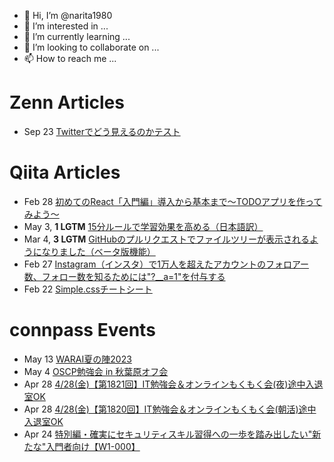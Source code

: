 - 👋 Hi, I’m @narita1980
- 👀 I’m interested in ...
- 🌱 I’m currently learning ...
- 💞️ I’m looking to collaborate on ...
- 📫 How to reach me ...

# Zenn Articles

<!-- profile updater begin: zenn -->
- Sep 23 [Twitterでどう見えるのかテスト](https://zenn.dev/narita1980/articles/cbb21f8d7f785752d6ac)
<!-- profile updater end: zenn -->

# Qiita Articles

<!-- profile updater begin: qiita -->
- Feb 28 [初めてのReact「入門編」導入から基本まで〜TODOアプリを作ってみよう〜](https://qiita.com/narita1980/items/49df43425ba2400bd0c2)
- May 3, **1 LGTM** [15分ルールで学習効果を高める（日本語訳）](https://qiita.com/narita1980/items/d0ad5246344fc6e4380f)
- Mar 4, **3 LGTM** [GitHubのプルリクエストでファイルツリーが表示されるようになりました（ベータ版機能）](https://qiita.com/narita1980/items/bee2c5232342a51e0415)
- Feb 27 [Instagram（インスタ）で1万人を超えたアカウントのフォロアー数、フォロー数を知るためには"?__a=1"を付与する](https://qiita.com/narita1980/items/630b7014fa893461b991)
- Feb 22 [Simple.cssチートシート](https://qiita.com/narita1980/items/fd2ccf0e91944aab9fd5)
<!-- profile updater end: qiita -->

# connpass Events

<!-- profile updater begin: connpass -->
- May 13 [WARAI夏の陣2023](https://warai.connpass.com/event/278429/)
- May 4 [OSCP勉強会 in 秋葉原オフ会](https://off-sec-lab.connpass.com/event/279745/)
- Apr 28 [4/28(金)【第1821回】IT勉強会＆オンラインもくもく会(夜)途中入退室OK](https://no-genre-mokumoku.connpass.com/event/281658/)
- Apr 28 [4/28(金)【第1820回】IT勉強会＆オンラインもくもく会(朝活)途中入退室OK](https://no-genre-mokumoku.connpass.com/event/281657/)
- Apr 24 [特別編・確実にセキュリティスキル習得への一歩を踏み出したい"新たな"入門者向け【W1-000】](https://kabuto.connpass.com/event/281555/)
<!-- profile updater end: connpass -->

<!---
narita1980/narita1980 is a ✨ special ✨ repository because its `README.md` (this file) appears on your GitHub profile.
You can click the Preview link to take a look at your changes.
--->

